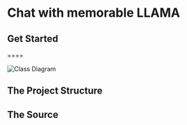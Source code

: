 # Chat with memorable LLAMA 

## Get Started 
====

![Class Diagram](http://www.plantuml.com/plantuml/proxy?src=https://raw.githubusercontent.com/Zingam/Markdown-Document-UML-Use-Test/main/sequence.puml)

The Project Structure
----

The Source
----